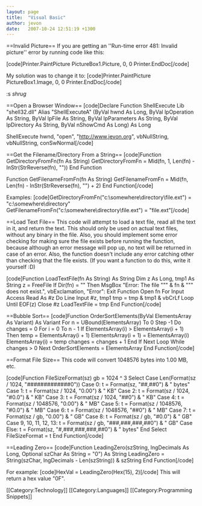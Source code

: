 ```yaml
---
layout: page
title:  "Visual Basic"
author: jevon
date:   2007-10-24 12:51:19 +1300
---
```


==Invalid Picture==
If you are getting an ''Run-time error 481: Invalid picture'' error by running code like this:

[code]Printer.PaintPicture PictureBox1.Picture, 0, 0
Printer.EndDoc[/code]

My solution was to change it to:
[code]Printer.PaintPicture PictureBox1.Image, 0, 0
Printer.EndDoc[/code]

 :s *shrug*

==Open a Browser Window==
[code]Declare Function ShellExecute Lib "shell32.dll" Alias "ShellExecuteA" (ByVal hwnd As Long, ByVal lpOperation As String, ByVal lpFile As String, ByVal lpParameters As String, ByVal lpDirectory As String, ByVal nShowCmd As Long) As Long

ShellExecute hwnd, "open", "http://www.jevon.org", vbNullString, vbNullString, conSwNormal[/code]

==Get the Filename/Directory From a String==
[code]Function GetDirectoryFromFn(fn As String)
    GetDirectoryFromFn = Mid(fn, 1, Len(fn) - InStr(StrReverse(fn), "\"))
End Function

Function GetFilenameFromFn(fn As String)
    GetFilenameFromFn = Mid(fn, Len(fn) - InStr(StrReverse(fn), "\") + 2)
End Function[/code]

Examples:
[code]GetDirectoryFromFn("c:\somewhere\directory\file.ext") = "c:\somewhere\directory"
GetFilenameFromFn("c:\somewhere\directory\file.ext") = "file.ext"[/code]

==Load Text File==
This code will attempt to load a text file, read all the text in it, and return the text. This should only be used on actual text files, without any binary in the file. Also, you should implement some error checking for making sure the file exists before running the function, because although an error message will pop up, no text will be returned in case of an error. Also, the function doesn't include any error catching other than checking that the file exists. (If you want a function to do this, write it yourself :D)

[code]Function LoadTextFile(fn As String) As String
Dim z As Long, tmp1 As String
z = FreeFile
If Dir(fn) = "" Then MsgBox "Error: The file """ & fn & """ does not exist.", vbExclamation, "Error": Exit Function
Open fn For Input Access Read As #z
Do
    Line Input #z, tmp1
    tmp = tmp & tmp1 & vbCrLf
Loop Until EOF(z)
Close #z
LoadTextFile = tmp
End Function[/code]

==Bubble Sort==
[code]Function OrderSortElements(ByVal ElementsArray As Variant) As Variant
For n = UBound(ElementsArray) To 0 Step -1
    Do
        changes = 0
        For i = 0 To n - 1
            If ElementsArray(i) > ElementsArray(i + 1) Then
                temp = ElementsArray(i + 1)
                ElementsArray(i + 1) = ElementsArray(i)
                ElementsArray(i) = temp
                changes = changes + 1
            End If
        Next
    Loop While changes > 0
Next
OrderSortElements = ElementsArray
End Function[/code]

==Format File Size==
This code will convert 1048576 bytes into 1.00 MB, etc.

[code]Function FileSizeFormat(sz)
gb = 1024 ^ 3
Select Case Len(Format(sz / 1024, "#############0"))
    Case 0: t = Format(sz, "##,##0") & " bytes"
    Case 1: t = Format(sz / 1024, "0.00") & " KB"
    Case 2: t = Format(sz / 1024, "#0.0") & " KB"
    Case 3: t = Format(sz / 1024, "##0") & " KB"
    Case 4: t = Format(sz / 1048576, "0.00") & " MB"
    Case 5: t = Format(sz / 1048576, "#0.0") & " MB"
    Case 6: t = Format(sz / 1048576, "##0") & " MB"
    Case 7: t = Format(sz / gb, "0.00") & " GB"
    Case 8: t = Format(sz / gb, "#0.0") & " GB"
    Case 9, 10, 11, 12, 13: t = Format(sz / gb, "###,###,###,##0") & " GB"
    Case Else: t = Format(sz, "#,###,###,###,##0") & " bytes"
End Select
FileSizeFormat = t
End Function[/code]

==Leading Zero==
[code]Function LeadingZero(szString, lngDecimals As Long, Optional szChar As String = "0") As String
LeadingZero = String(szChar, lngDecimals - Len(szString)) & szString
End Function[/code]

For example:
[code]HexVal = LeadingZero(Hex(15), 2)[/code]
This will return a hex value "0F".

[[Category:Technology]]
[[Category:Languages]]
[[Category:Programming Snippets]]
